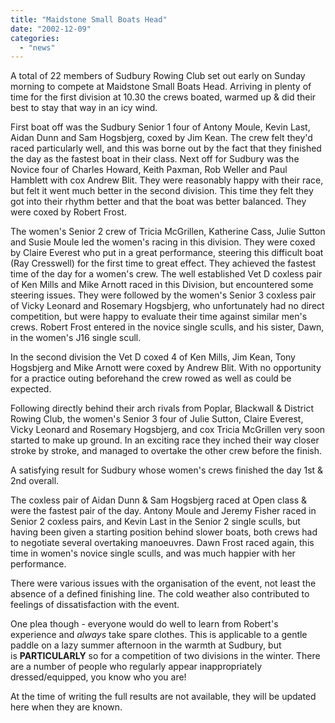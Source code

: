 ```yaml
---
title: "Maidstone Small Boats Head"
date: "2002-12-09"
categories: 
  - "news"
---
```


A total of 22 members of Sudbury Rowing Club set out early on Sunday morning to compete at Maidstone Small Boats Head. Arriving in plenty of time for the first division at 10.30 the crews boated, warmed up & did their best to stay that way in an icy wind.

First boat off was the Sudbury Senior 1 four of Antony Moule, Kevin Last, Aidan Dunn and Sam Hogsbjerg, coxed by Jim Kean. The crew felt they'd raced particularly well, and this was borne out by the fact that they finished the day as the fastest boat in their class. Next off for Sudbury was the Novice four of Charles Howard, Keith Paxman, Rob Weller and Paul Hamblett with cox Andrew Blit. They were reasonably happy with their race, but felt it went much better in the second division. This time they felt they got into their rhythm better and that the boat was better balanced. They were coxed by Robert Frost.

The women's Senior 2 crew of Tricia McGrillen, Katherine Cass, Julie Sutton and Susie Moule led the women's racing in this division. They were coxed by Claire Everest who put in a great performance, steering this difficult boat (Ray Cresswell) for the first time to great effect. They achieved the fastest time of the day for a women's crew. The well established Vet D coxless pair of Ken Mills and Mike Arnott raced in this Division, but encountered some steering issues. They were followed by the women's Senior 3 coxless pair of Vicky Leonard and Rosemary Hogsbjerg, who unfortunately had no direct competition, but were happy to evaluate their time against similar men's crews. Robert Frost entered in the novice single sculls, and his sister, Dawn, in the women's J16 single scull.

In the second division the Vet D coxed 4 of Ken Mills, Jim Kean, Tony Hogsbjerg and Mike Arnott were coxed by Andrew Blit. With no opportunity for a practice outing beforehand the crew rowed as well as could be expected.

Following directly behind their arch rivals from Poplar, Blackwall & District Rowing Club, the women's Senior 3 four of Julie Sutton, Claire Everest, Vicky Leonard and Rosemary Hogsbjerg, and cox Tricia McGrillen very soon started to make up ground. In an exciting race they inched their way closer stroke by stroke, and managed to overtake the other crew before the finish.

A satisfying result for Sudbury whose women's crews finished the day 1st & 2nd overall.

The coxless pair of Aidan Dunn & Sam Hogsbjerg raced at Open class & were the fastest pair of the day. Antony Moule and Jeremy Fisher raced in Senior 2 coxless pairs, and Kevin Last in the Senior 2 single sculls, but having been given a starting position behind slower boats, both crews had to negotiate several overtaking manoeuvres. Dawn Frost raced again, this time in women's novice single sculls, and was much happier with her performance.

There were various issues with the organisation of the event, not least the absence of a defined finishing line. The cold weather also contributed to feelings of dissatisfaction with the event.

One plea though - everyone would do well to learn from Robert's experience and _always_ take spare clothes. This is applicable to a gentle paddle on a lazy summer afternoon in the warmth at Sudbury, but is **PARTICULARLY** so for a competition of two divisions in the winter. There are a number of people who regularly appear inappropriately dressed/equipped, you know who you are!

At the time of writing the full results are not available, they will be updated here when they are known.
